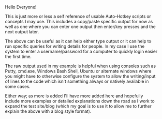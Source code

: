 Hello Everyone!

This is just more or less a self reference of usable Auto-Hotkey scripts or concepts I may use.  This includes a copy/paste specific output for now as well as one where you can enter one output then enter/key presses and the next output later.

The above can be useful as it can help either type output or it can help to run specific queries for writing details for people.  In my case I use the system to enter a username/password for a computer to quickly login easier the first time.

The raw output used in my example is helpful when using consoles such as Putty, cmd.exe, Windows Bash Shell, Ubuntu or alternate windows where you might have to otherwise configure the system to allow the writing/input of lines to the code which isn't something always or natively available in some cases.

Either way; as more is added I'll have more added here and hopefully include more examples or detailed explanations down the road as I work to expand the test site/blog (which my goal is to use it to allow me to further explain the above with a blog style format).
